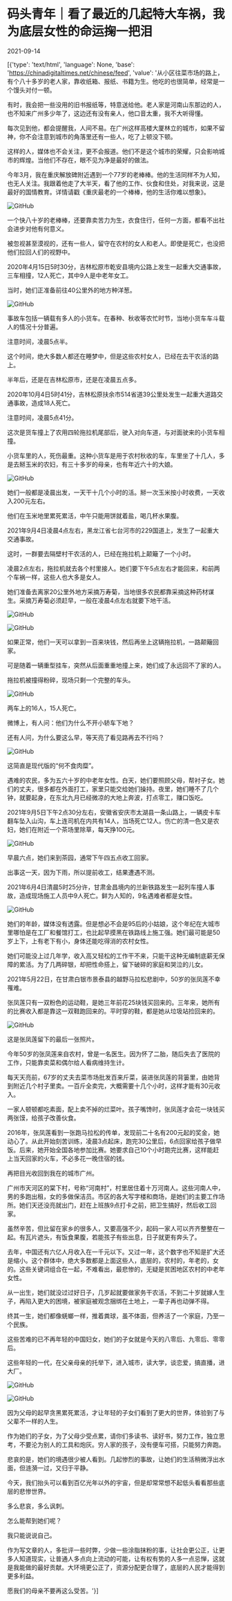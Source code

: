 # 码头青年｜看了最近的几起特大车祸，我为底层女性的命运掬一把泪

2021-09-14

[{'type': 'text/html', 'language': None, 'base': 'https://chinadigitaltimes.net/chinese/feed', 'value': '从小区往菜市场的路上，有个八十多岁的老人家，靠收纸箱、报纸、书籍为生。他吃的也很简单，经常是一个馒头对付一顿。

有时，我会把一些没用的旧书报纸等，特意送给他。老人家是河南山东那边的人，也不知来广州多少年了，这边还有没有亲人，他口音太重，我不大听得懂。

每次见到他，都会提醒我，人间不易。在广州这样高楼大厦林立的城市，如果不留神，你不会注意到城市的角落里还有一些人，吃了上顿没下顿。

这样的人，媒体也不会关注，更不会报道。他们不是这个城市的荣耀，只会影响城市的辉煌。当他们不存在，眼不见为净是最好的做法。

今年3月，我在重庆解放碑附近遇到一个77岁的老棒棒。他的生活同样不为人知，也无人关注。我跟着他走了大半天，看了他的工作、伙食和住处，对我来说，这是最好的国情教育。详情请戳《重庆最老的一个棒棒，他的生活你难以想象》。

![GitHub](https://chinadigitaltimes.net/chinese/files/2021/09/post-670772-61400c164fb36.)

一个快八十岁的老棒棒，还要靠卖苦力为生，衣食住行，任何一方面，都看不出社会进步对他有何意义。

被忽视甚至漠视的，还有一些人，留守在农村的女人和老人。即使是死亡，也没把他们拉回人们的视野中。

2020年4月15日5时30分，吉林松原市乾安县境内公路上发生一起重大交通事故，三车相撞，12人死亡，其中9人是中老年女工。

当时，她们正准备前往40公里外的地方种洋葱。

![GitHub](https://chinadigitaltimes.net/chinese/files/2021/09/post-670772-61400c17dd3a2.)

事故车包括一辆载有多人的小货车。在春种、秋收等农忙时节，当地小货车车斗载人的情况十分普遍。

注意时间，凌晨5点半。

这个时间，绝大多数人都还在睡梦中，但是这些农村女人，已经在去干农活的路上。

半年后，还是在吉林松原市，还是在凌晨五点多。

2020年10月4日5时41分，吉林松原扶余市514省道39公里处发生一起重大道路交通事故，造成18人死亡。

注意时间，凌晨5点41分。

这次是货车撞上了农用四轮拖拉机尾部后，驶入对向车道，与对面驶来的小货车相撞。

小货车里的人，死伤最重。这种小货车是用于农村秋收的车，车里坐了十几人，多是去掰玉米的农妇，有三十多岁的母亲，也有年近六十的大娘。

![GitHub](https://chinadigitaltimes.net/chinese/files/2021/09/post-670772-61400c19c3f93.)

她们一般都是凌晨出发，一天干十几个小时的活。掰一次玉米按小时收费，一天收入200元左右。

他们在玉米地里累死累活，中午只能用饼就着盐，喝几杯水果腹。

2021年9月4日凌晨4点左右，黑龙江省七台河市的229国道上，发生了一起重大交通事故。

这时，一群要去隔壁村干农活的人，已经在拖拉机上颠簸了一个小时。

凌晨2点左右，拖拉机就去各个村里接人。她们要下午5点左右才能回来，和前两个车祸一样，这些人也大多是女人。

她们准备去离家20公里外地方采摘万寿菊，当地很多农民都靠采摘这种药材谋生。采摘万寿菊必须赶早，一般在凌晨4点左右就要下地干活。

![GitHub](https://chinadigitaltimes.net/chinese/files/2021/09/post-670772-61400c1ba76c7.)

![GitHub](https://chinadigitaltimes.net/chinese/files/2021/09/post-670772-61400c1d6766c.)

如果正常，他们一天可以拿到一百来块钱，然后再坐上这辆拖拉机，一路颠簸回家。

可是随着一辆重型挂车，突然从后面重重地撞上来，她们成了永远回不了家的人。

拖拉机被撞得粉碎，现场只剩一个完整的车头。

![GitHub](https://chinadigitaltimes.net/chinese/files/2021/09/post-670772-61400c1f49cb4.)

两车上的16人，15人死亡。

微博上，有人问：他们为什么不开小轿车下地？

还有人问，为什么要这么早，等天亮了看见路再去不行吗？

![GitHub](https://chinadigitaltimes.net/chinese/files/2021/09/post-670772-61400c20d53cb.)

这简直是现代版的“何不食肉糜”。

遇难的农民，多为五六十岁的中老年女性。白天，她们要照顾父母，帮衬子女。她们的丈夫，很多都在外面打工，家里只能交给她们操持。夜里，她们睡不了几个钟，就要起身，在东北九月已经微凉的大地上奔波，打点零工，赚口饭吃。

2021年9月5日下午2点30分左右，安徽省安庆市太湖县一条山路上，一辆皮卡车翻车坠入山沟，车上连司机在内共有14人，当场死亡12人。伤亡的清一色又是农妇，她们在附近一个茶场里除草，每天挣100元。

![GitHub](https://chinadigitaltimes.net/chinese/files/2021/09/post-670772-61400c22b889f.)

早晨六点，她们来到茶园，通常下午四五点收工回家。

出事这一天，因为下雨，所以提前收工，结果遭遇不测。

2021年6月4日清晨5时25分许，甘肃金昌境内的兰新铁路发生一起列车撞人事故，造成现场施工人员中9人死亡。鲜为人知的，9名遇难者都是女性。

![GitHub](https://chinadigitaltimes.net/chinese/files/2021/09/post-670772-61400c24e8559.)

她们的年龄，媒体没有透露。但是想必不会是95后的小姑娘，这个年纪在大城市里哪怕是在工厂和餐馆打工，也比起早摸黑在铁路线上施工强。她们最可能是50岁上下，上有老下有小，身体还能吃得消的农村女性。

她们可能没上过几年学，收入高又轻松的工作干不来，只能干这种无编制底薪无保障的累活。为了几两碎银，却把性命搭上，留下破碎的家庭和哭泣的儿女。

2021年5月22日，在甘肃白银市景泰县的越野马拉松悲剧中，50岁的张凤莲不幸罹难。

张凤莲只有一双粉色的运动鞋，是她三年前花25块钱买回来的。三年来，她所有的比赛收入都是靠这一双鞋跑回来的。平时穿的鞋，都是她从垃圾站捡回来的。

![GitHub](https://chinadigitaltimes.net/chinese/files/2021/09/post-670772-61400c267ecfe.)

这是张凤莲留下的最后一张照片。

今年50岁的张凤莲来自农村，曾是一名医生。因为怀了二胎，随后失去了医院的工作，只能靠卖菜和偶尔给人看病维持生计。

每天天亮前，67岁的丈夫去菜市场批发百来斤菜，装进张凤莲的背篓里，由她背到附近几个村子里卖。一百斤全卖完，大概需要十几个小时，这样才能有30元收入。

一家人顿顿都吃素面，配上卖不掉的烂菜叶。孩子嘴馋时，张凤莲才会花一块钱买两张馍，给孩子改善伙食。

2016年，张凤莲看到一张跑马拉松的传单，发现前二十名有200元起的奖金，她动心了。从此开始刻苦训练，凌晨3点起床，跑完30公里后，6点回家给孩子做早饭。后来，她开始全国各地参加比赛。她要求自己10个小时跑完比赛，这样能赶上当天回家的火车，不必多花一晚住宿的钱。

再把目光收回到我在的城市广州。

广州市天河区的棠下村，号称“河南村”，村里居住着十万河南人。这些河南人中，男的多跑出租，女的多做保洁员。市区的各大写字楼和商场，是她们的主要工作场所。她们天还没亮就出门，赶在上班族9点打卡之前，把卫生搞好，然后收工回家。

虽然辛苦，但比留在家乡的很多人，又要高强不少，起码一家人可以齐齐整整在一起。有瓦片遮头，有饭食果腹，若能孩子有些出息，日子就更有奔头了。

去年，中国还有六亿人月收入在一千元以下。又过一年，这个数字也不知是扩大还是缩小。这个群体中，绝大多数都是上面这些人，底层的，农村的，年老的，女的。这些关键词组合在一起，不难看出，最悲惨的，无疑是贫困地区农村的中老年女性。

从一出生，她们就没过过好日子，几岁起就要做家务干农活，不到二十岁就嫁人生子，再陷入更大的困境，被家庭被观念捆绑在土地上，一辈子再也动弹不得。

终其一生，她们都像蜣螂一样，推着粪球，虽不体面，但养活了一个家庭，乃至一个民族。

这些苦难的已不再年轻的中国妇女，她们的子女就是今天的八零后、九零后、零零后。

这些年轻的一代，在父亲母亲的托举下，进入城市，读大学，谈恋爱，搞直播，进大厂。

![GitHub](https://chinadigitaltimes.net/chinese/files/2021/09/post-670772-61400c2817642.)

![GitHub](https://chinadigitaltimes.net/chinese/files/2021/09/post-670772-61400c29ef783.)

因为父母的起早贪黑累死累活，才让年轻的子女们看到了更大的世界，体验到了与父辈不一样的人生。

作为她们的子女，为了父母少受点累，请你们多读书、读好书，努力工作，独立思考，不要沦为别人的工具和炮灰。穷人家的孩子，没有便车可搭，只能努力奔跑。

悲哀的是，她们的境遇很少被人看到。几起惨烈的事故，让她们的生活稍微浮出水面，但涟漪一过，又归于平静。

今天，我们抬头可以看到百亿光年以外的宇宙，但是却常常想不起低头看看那些底层的悲惨世界。

多么悲哀，多么讽刺。

怎么能帮到她们呢？

我只能说说自己。

作为写文章的人，多批评一些时弊，少做一些涂脂抹粉的事，让社会更公正，让更多人知道现实，让普通人多点向上流动的可能，让有权有势的人多一点忌惮，这就是我能做的最好贡献。大环境更公正了，资源分配更合理了，底层的人民才能得到更多利益。

愿我们的母亲不要再这么受苦。'}]
